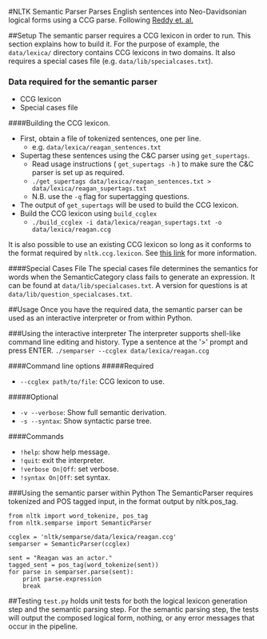 #NLTK Semantic Parser
Parses English sentences into Neo-Davidsonian logical forms
using a CCG parse. Following [Reddy et. al.](http://www.sivareddy.in/papers/reddy2014semanticparsing.pdf)

##Setup
The semantic parser requires a CCG lexicon in order to run. 
This section explains how to build it. For the
purpose of example, the `data/lexica/` directory contains 
CCG lexicons in two domains. It also requires a special cases file
(e.g. `data/lib/specialcases.txt`).

### Data required for the semantic parser
* CCG lexicon
* Special cases file

####Building the CCG lexicon.
* First, obtain a file of tokenized sentences, one per line.
  + e.g. `data/lexica/reagan_sentences.txt`
* Supertag these sentences using the C&C parser using `get_supertags`.
  + Read usage instructions ( `get_supertags -h` ) to make sure the C&C parser is set up as required.
  + `./get_supertags data/lexica/reagan_sentences.txt > data/lexica/reagan_supertags.txt`
  + N.B. use the `-q` flag for supertagging questions.
* The output of `get_supertags` will be used to build the CCG lexicon.
* Build the CCG lexicon using `build_ccglex`
  + `./build_ccglex -i data/lexica/reagan_supertags.txt -o data/lexica/reagan.ccg`

It is also possible to use an existing CCG lexicon so long as it conforms to the format
required by `nltk.ccg.lexicon`. See [this link](http://www.nltk.org/howto/ccg.html) for more information.

####Special Cases File
The special cases file determines the semantics for words when the SemanticCategory class
fails to generate an expression. It can be found at `data/lib/specialcases.txt`.
A version for questions is at `data/lib/question_specialcases.txt`.

##Usage
Once you have the required data, the semantic parser can be used as an interactive
interpreter or from within Python.

###Using the interactive interpreter
The interpreter supports shell-like command line editing and history. Type a sentence
at the '>' prompt and press ENTER.
`./semparser --ccglex data/lexica/reagan.ccg`

####Command line options
#####Required
* `--ccglex path/to/file`: CCG lexicon to use.

#####Optional
* `-v --verbose`: Show full semantic derivation.
* `-s --syntax`: Show syntactic parse tree.

####Commands
* `!help`: show help message.
* `!quit`: exit the interpreter.
* `!verbose On|Off`: set verbose.
* `!syntax On|Off`: set syntax.


###Using the semantic parser within Python
The SemanticParser requires tokenized and POS tagged input, in the format
output by nltk.pos_tag.

    from nltk import word_tokenize, pos_tag
    from nltk.semparse import SemanticParser

    ccglex = 'nltk/semparse/data/lexica/reagan.ccg'
    semparser = SemanticParser(ccglex)
    
    sent = "Reagan was an actor."
    tagged_sent = pos_tag(word_tokenize(sent))
    for parse in semparser.parse(sent):
        print parse.expression
        break

##Testing
`test.py` holds unit tests for both the logical lexicon generation step
and the semantic parsing step. For the semantic parsing step, the tests
will output the composed logical form, nothing, or any error messages that
occur in the pipeline.
